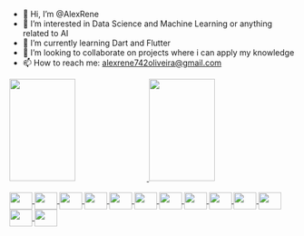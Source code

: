  - 👋 Hi, I’m @AlexRene
- 👀 I’m interested in Data Science and Machine Learning or anything related to AI 
- 🌱 I’m currently learning Dart and Flutter
- 💞️ I’m looking to collaborate on projects where i can apply my knowledge
- 📫 How to reach me: alexrene742oliveira@gmail.com

<div>
 <a href = "https://github.com/AlexRene">
  <img height = "180em" width = "48%" src = "https://github-readme-stats.vercel.app/api?username=AlexRene&show_icons=true&theme=dracula">
  <img height = "180em" width = "48%" src = "https://github-readme-stats.vercel.app/api/top-langs/?username=AlexRene&theme=dracula">
</div>
 
 <div style="display: inline_block"><br>
  <img align="center" alt="" height="30" width="40" src="https://cdn.jsdelivr.net/gh/devicons/devicon/icons/android/android-original.svg">
  <img align="center" alt="" height="30" width="40" src="https://cdn.jsdelivr.net/gh/devicons/devicon/icons/arduino/arduino-original.svg">
  <img align="center" alt="" height="30" width="40" src="https://cdn.jsdelivr.net/gh/devicons/devicon/icons/flutter/flutter-original.svg">
  <img align="center" alt="" height="30" width="40" src="https://cdn.jsdelivr.net/gh/devicons/devicon/icons/git/git-original.svg">
  <img align="center" alt="" height="30" width="40" src="https://cdn.jsdelivr.net/gh/devicons/devicon/icons/kaggle/kaggle-original.svg">
  <img align="center" alt="" height="30" width="40" src="https://cdn.jsdelivr.net/gh/devicons/devicon/icons/linux/linux-original.svg">
  <img align="center" alt="" height="30" width="40" src="https://cdn.jsdelivr.net/gh/devicons/devicon/icons/python/python-original.svg">
  <img align="center" alt="" height="30" width="40" src="https://cdn.jsdelivr.net/gh/devicons/devicon/icons/trello/trello-plain.svg">
  <img align="center" alt="" height="30" width="40" src="https://cdn.jsdelivr.net/gh/devicons/devicon/icons/jupyter/jupyter-original.svg">
  <img align="center" alt="" height="30" width="40" src="https://cdn.jsdelivr.net/gh/devicons/devicon/icons/firebase/firebase-plain.svg">
  <img align="center" alt="" height="30" width="40" src="https://cdn.jsdelivr.net/gh/devicons/devicon/icons/debian/debian-original.svg">
  <img align="center" alt="" height="30" width="40" src="https://cdn.jsdelivr.net/gh/devicons/devicon/icons/dart/dart-original.svg">
  <img align="center" alt="" height="30" width="40" src="https://cdn.jsdelivr.net/gh/devicons/devicon/icons/c/c-original.svg">
 </div>
 
 ##


<!---
AlexRene/AlexRene is a ✨ special ✨ repository because its `README.md` (this file) appears on your GitHub profile.
You can click the Preview link to take a look at your changes.
--->
